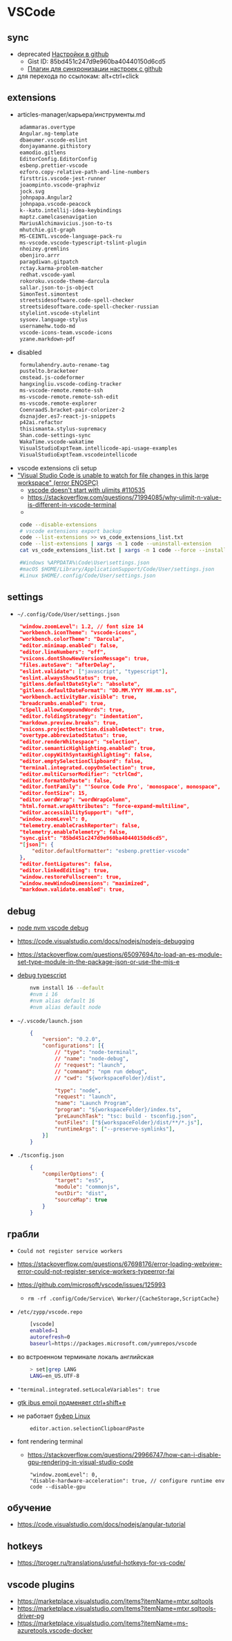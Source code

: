 # VSCode

## sync

 * deprecated [Настройки в github](https://gist.github.com/bskydive/8878b3d6d3e679358935d34983d9ffe1)
	* Gist ID: 85bd451c247d9e960ba40440150d6cd5
	* [Плагин для синхронизации настроек с github](https://marketplace.visualstudio.com/items?itemName=Shan.code-settings-sync)
 * для перехода по ссылокам: alt+ctrl+click

## extensions

 * articles-manager/карьера/инструменты.md

```txt
	adammaras.overtype
	Angular.ng-template
	dbaeumer.vscode-eslint
	donjayamanne.githistory
	eamodio.gitlens
	EditorConfig.EditorConfig
	esbenp.prettier-vscode
	ezforo.copy-relative-path-and-line-numbers
	firsttris.vscode-jest-runner
	joaompinto.vscode-graphviz
	jock.svg
	johnpapa.Angular2
	johnpapa.vscode-peacock
	k--kato.intellij-idea-keybindings
	maptz.camelcasenavigation
	MariusAlchimavicius.json-to-ts
	mhutchie.git-graph
	MS-CEINTL.vscode-language-pack-ru
	ms-vscode.vscode-typescript-tslint-plugin
	nhoizey.gremlins
	obenjiro.arrr
	paragdiwan.gitpatch
	rctay.karma-problem-matcher
	redhat.vscode-yaml
	rokoroku.vscode-theme-darcula
	sallar.json-to-js-object
	SimonTest.simontest
	streetsidesoftware.code-spell-checker
	streetsidesoftware.code-spell-checker-russian
	stylelint.vscode-stylelint
	sysoev.language-stylus
	usernamehw.todo-md
	vscode-icons-team.vscode-icons
	yzane.markdown-pdf
```
* disabled

```txt
	formulahendry.auto-rename-tag
	pustelto.bracketeer
	cmstead.js-codeformer
	hangxingliu.vscode-coding-tracker
	ms-vscode-remote.remote-ssh
	ms-vscode-remote.remote-ssh-edit
	ms-vscode.remote-explorer
	CoenraadS.bracket-pair-colorizer-2
	dsznajder.es7-react-js-snippets
	p42ai.refactor
	thisismanta.stylus-supremacy
	Shan.code-settings-sync
	WakaTime.vscode-wakatime
	VisualStudioExptTeam.intellicode-api-usage-examples
	VisualStudioExptTeam.vscodeintellicode
```
* vscode extensions cli setup
* ["Visual Studio Code is unable to watch for file changes in this large workspace" (error ENOSPC)](https://code.visualstudio.com/docs/setup/linux#_visual-studio-code-is-unable-to-watch-for-file-changes-in-this-large-workspace-error-enospc)
	* [ vscode doesn't start with ulimits #110535 ](https://github.com/microsoft/vscode/issues/110535)
	* https://stackoverflow.com/questions/71994085/why-ulimit-n-value-is-different-in-vscode-terminal
	* [](../admin/systemd.md#limits)

```bash
	code --disable-extensions
	# vscode extensions export backup
	code --list-extensions >> vs_code_extensions_list.txt
	code --list-extensions | xargs -n 1 code --uninstall-extension
	cat vs_code_extensions_list.txt | xargs -n 1 code --force --install-extension

	#Windows %APPDATA%\Code\User\settings.json
	#macOS $HOME/Library/ApplicationSupport/Code/User/settings.json
	#Linux $HOME/.config/Code/User/settings.json
```

## settings

 * `~/.config/Code/User/settings.json`

```json
	"window.zoomLevel": 1.2, // font size 14
	"workbench.iconTheme": "vscode-icons",
    "workbench.colorTheme": "Darcula",
    "editor.minimap.enabled": false,
    "editor.lineNumbers": "off",
    "vsicons.dontShowNewVersionMessage": true,
    "files.autoSave": "afterDelay",
    "eslint.validate": ["javascript", "typescript"],
    "eslint.alwaysShowStatus": true,
    "gitlens.defaultDateStyle": "absolute",
    "gitlens.defaultDateFormat": "DD.MM.YYYY HH.mm.ss",
    "workbench.activityBar.visible": true,
    "breadcrumbs.enabled": true,
    "cSpell.allowCompoundWords": true,
    "editor.foldingStrategy": "indentation",
    "markdown.preview.breaks": true,
    "vsicons.projectDetection.disableDetect": true,
    "overtype.abbreviatedStatus": true,
    "editor.renderWhitespace": "selection",
    "editor.semanticHighlighting.enabled": true,
    "editor.copyWithSyntaxHighlighting": false,
    "editor.emptySelectionClipboard": false,
    "terminal.integrated.copyOnSelection": true,
    "editor.multiCursorModifier": "ctrlCmd",
    "editor.formatOnPaste": false,
    "editor.fontFamily": "'Source Code Pro', 'monospace', monospace",
    "editor.fontSize": 15,
    "editor.wordWrap": "wordWrapColumn",
    "html.format.wrapAttributes": "force-expand-multiline",
    "editor.accessibilitySupport": "off",
    "window.zoomLevel": 0,
    "telemetry.enableCrashReporter": false,
    "telemetry.enableTelemetry": false,
    "sync.gist": "85bd451c247d9e960ba40440150d6cd5",
    "[json]": {
        "editor.defaultFormatter": "esbenp.prettier-vscode"
    },
    "editor.fontLigatures": false,
	"editor.linkedEditing": true,
	"window.restoreFullscreen": true,
	"window.newWindowDimensions": "maximized",
	"markdown.validate.enabled": true,
```

## debug

 * [node nvm vscode debug](https://medium.com/the-tech-bench/getting-visual-studio-code-and-nvm-working-together-252ec0300895)
 * https://code.visualstudio.com/docs/nodejs/nodejs-debugging
 * https://stackoverflow.com/questions/65097694/to-load-an-es-module-set-type-module-in-the-package-json-or-use-the-mjs-e
 * [debug typescript](https://code.visualstudio.com/docs/typescript/typescript-debugging)

	```bash
		nvm install 16 --default
		#nvm i 16
		#nvm alias default 16
		#nvm alias default node
	```

 * `~/.vscode/launch.json`
	```json
		{
			"version": "0.2.0",
			"configurations": [{
				// "type": "node-terminal",
				// "name": "node-debug",
				// "request": "launch",
				// "command": "npm run debug",
				// "cwd": "${workspaceFolder}/dist",

				"type": "node",
				"request": "launch",
				"name": "Launch Program",
				"program": "${workspaceFolder}/index.ts",
				"preLaunchTask": "tsc: build - tsconfig.json",
				"outFiles": ["${workspaceFolder}/dist/**/*.js"],
				"runtimeArgs": ["--preserve-symlinks"],
			}]
		}
	```
 * `./tsconfig.json`
	```json
		{
			"compilerOptions": {
				"target": "es5",
				"module": "commonjs",
				"outDir": "dist",
				"sourceMap": true
			}
		}
	```

## грабли

 * `Could not register service workers`
 * https://stackoverflow.com/questions/67698176/error-loading-webview-error-could-not-register-service-workers-typeerror-fai
 * https://github.com/microsoft/vscode/issues/125993
	* `rm -rf .config/Code/Service\ Worker/{CacheStorage,ScriptCache}`
 * `/etc/zypp/vscode.repo`

	```bash
		[vscode]
		enabled=1
		autorefresh=0
		baseurl=https://packages.microsoft.com/yumrepos/vscode
	```

 * во встроенном терминале локаль английская
	```bash
		> set|grep LANG
		LANG=en_US.UTF-8
	```
 * `"terminal.integrated.setLocaleVariables": true`
 * [gtk ibus emoji подменяет ctrl+shift+e](https://github.com/Microsoft/vscode/issues/48480)
 * не работает [буфер Linux](https://github.com/microsoft/vscode/issues/90297#issuecomment-583779433)

	```
		editor.action.selectionClipboardPaste
	```

 * font rendering terminal
 	* https://stackoverflow.com/questions/29966747/how-can-i-disable-gpu-rendering-in-visual-studio-code
	```
		"window.zoomLevel": 0,
		"disable-hardware-acceleration": true, // configure runtime env
		code --disable-gpu
	```


## обучение

  * https://code.visualstudio.com/docs/nodejs/angular-tutorial

## hotkeys

 * https://tproger.ru/translations/useful-hotkeys-for-vs-code/

## vscode plugins

 * https://marketplace.visualstudio.com/items?itemName=mtxr.sqltools
 * https://marketplace.visualstudio.com/items?itemName=mtxr.sqltools-driver-pg
 * https://marketplace.visualstudio.com/items?itemName=ms-azuretools.vscode-docker
